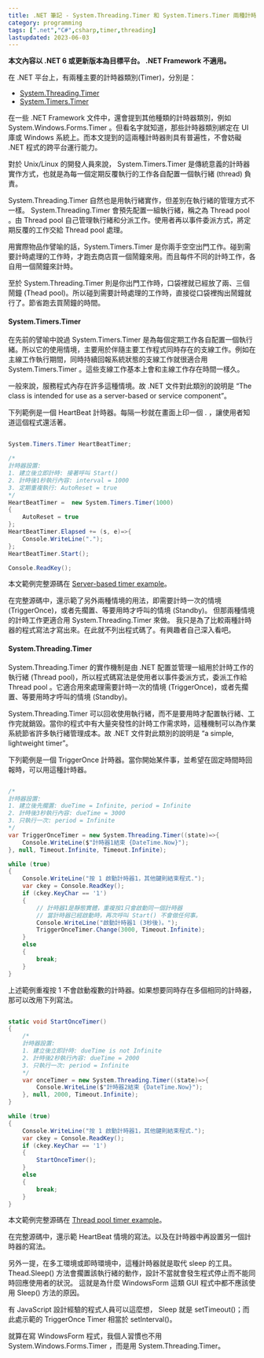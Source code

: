 ```yaml
---
title: .NET 筆記 - System.Threading.Timer 和 System.Timers.Timer 兩種計時器的差異
category: programming
tags: [".net","C#",csharp,timer,threading]
lastupdated: 2023-06-03
---
```


**本文內容以 .NET 6 或更新版本為目標平台。 .NET Framework 不適用。**

在 .NET 平台上，有兩種主要的計時器類別(Timer)，分別是：

* [System.Threading.Timer](https://docs.microsoft.com/en-us/dotnet/api/system.threading.timer)
* [System.Timers.Timer](https://docs.microsoft.com/en-us/dotnet/api/system.timers.timer)

在一些 .NET Framework 文件中，還會提到其他種類的計時器類別，例如 System.Windows.Forms.Timer 。但看名字就知道，那些計時器類別綁定在 UI 庫或 Windows 系統上。而本文提到的這兩種計時器則具有普遍性，不會妨礙 .NET 程式的跨平台運行能力。

<!--more-->

對於 Unix/Linux 的開發人員來說， System.Timers.Timer 是傳統意義的計時器實作方式，也就是為每一個定期反覆執行的工作各自配置一個執行緒 (thread) 負責。

System.Threading.Timer 自然也是用執行緒實作，但差別在執行緒的管理方式不一樣。 System.Threading.Timer 會預先配置一組執行緒，稱之為 Thread pool 。由 Thread pool 自己管理執行緒和分派工作。使用者再以事件委派方式，將定期反覆的工作交給 Thread pool 處理。

用實際物品作譬喻的話，System.Timers.Timer 是你兩手空空出門工作。碰到需要計時處理的工作時，才跑去商店買一個鬧鐘來用。而且每件不同的計時工作，各自用一個鬧鐘來計時。

至於 System.Threading.Timer 則是你出門工作時，口袋裡就已經放了兩、三個鬧鐘 (Thead pool)。所以碰到需要計時處理的工作時，直接從口袋裡掏出鬧鐘就行了。節省跑去買鬧鐘的時間。

#### System.Timers.Timer

在先前的譬喻中說過 System.Timers.Timer 是為每個定期工作各自配置一個執行緒。所以它的使用情境，主要用於伴隨主要工作程式同時存在的支線工作。例如在主線工作執行期間，同時持續回報系統狀態的支線工作就很適合用 System.Timers.Timer 。這些支線工作基本上會和主線工作存在時間一樣久。

一般來說，服務程式內存在許多這種情境。故 .NET 文件對此類別的說明是 <q>The class is intended for use as a server-based or service component</q>。

下列範例是一個 HeartBeat 計時器。每隔一秒就在畫面上印一個 . ，讓使用者知道這個程式還活著。

```csharp

System.Timers.Timer HeartBeatTimer;

/*
計時器設置:
1. 建立後立即計時: 接著呼叫 Start()
2. 計時後1秒執行內容: interval = 1000
3. 定期重複執行: AutoReset = true
*/
HeartBeatTimer =  new System.Timers.Timer(1000)
{
    AutoReset = true
};
HeartBeatTimer.Elapsed += (s, e)=>{
    Console.WriteLine(".");
};
HeartBeatTimer.Start();

Console.ReadKey();

```

本文範例完整源碼在 [Server-based timer example](https://github.com/shirock/rocksources/tree/master/dotnet-core-example/timer/server-based-timer)。

在完整源碼中，還示範了另外兩種情境的用法，即需要計時一次的情境 (TriggerOnce)，或者先擱置、等要用時才呼叫的情境 (Standby)。
但那兩種情境的計時工作更適合用 System.Threading.Timer 來做。
我只是為了比較兩種計時器的程式寫法才寫出來。在此就不列出程式碼了。有興趣者自己深入看吧。

#### System.Threading.Timer

System.Threading.Timer 的實作機制是由 .NET 配置並管理一組用於計時工作的執行緒 (Thread pool)，所以程式碼寫法是使用者以事件委派方式，委派工作給 Thread pool 。它適合用來處理需要計時一次的情境 (TriggerOnce)，或者先擱置、等要用時才呼叫的情境 (Standby)。

System.Threading.Timer 可以回收使用執行緒，而不是要用時才配置執行緒、工作完就銷毀。當你的程式中有大量突發性的計時工作需求時，這種機制可以為作業系統節省許多執行緒管理成本。故 .NET 文件對此類別的說明是 <q>a simple, lightweight timer</q>。

下列範例是一個 TriggerOnce 計時器。當你開始某件事，並希望在固定時間時回報時，可以用這種計時器。

```csharp

/*
計時器設置:
1. 建立後先擱置: dueTime = Infinite, period = Infinite
2. 計時後3秒執行內容: dueTime = 3000
3. 只執行一次: period = Infinite
*/
var TriggerOnceTimer = new System.Threading.Timer((state)=>{
    Console.WriteLine($"計時器1結束 {DateTime.Now}");
}, null, Timeout.Infinite, Timeout.Infinite);

while (true)
{
    Console.WriteLine("按 1 啟動計時器1，其他鍵則結束程式.");
    var ckey = Console.ReadKey();
    if (ckey.KeyChar == '1')
    {
        // 計時器1是靜態實體，重複按1只會啟動同一個計時器
        // 當計時器已經啟動時，再次呼叫 Start() 不會做任何事。
        Console.WriteLine("啟動計時器1 (3秒後)。");
        TriggerOnceTimer.Change(3000, Timeout.Infinite);
    }
    else
    {
        break;
    }
}

```

上述範例重複按 1 不會啟動複數的計時器。如果想要同時存在多個相同的計時器，那可以改用下列寫法。

```csharp

static void StartOnceTimer()
{
    /*
    計時器設置:
    1. 建立後立即計時: dueTime is not Infinite
    2. 計時後2秒執行內容: dueTime = 2000
    3. 只執行一次: period = Infinite
    */
    var onceTimer = new System.Threading.Timer((state)=>{
        Console.WriteLine($"計時器2結束 {DateTime.Now}");
    }, null, 2000, Timeout.Infinite);
}

while (true)
{
    Console.WriteLine("按 1 啟動計時器1，其他鍵則結束程式.");
    var ckey = Console.ReadKey();
    if (ckey.KeyChar == '1')
    {
        StartOnceTimer();
    }
    else
    {
        break;
    }
}

```

本文範例完整源碼在 [Thread pool timer example](https://github.com/shirock/rocksources/tree/master/dotnet-core-example/timer/threading-timer)。

在完整源碼中，還示範 HeartBeat 情境的寫法。以及在計時器中再設置另一個計時器的寫法。

另外一提，在多工環境或即時環境中，這種計時器就是取代 sleep 的工具。
Thead.Sleep() 方法會擱置該執行緒的動作，設計不當就會發生程式停止而不能同時回應使用者的狀況。
這就是為什麼 WindowsForm 這類 GUI 程式中都不應該使用 Sleep() 方法的原因。

有 JavaScript 設計經驗的程式人員可以這麼想， Sleep 就是 setTimeout()；而此處示範的 TriggerOnce Timer 相當於 setInterval()。

就算在寫 WindowsForm 程式，我個人習慣也不用 System.Windows.Forms.Timer ，而是用 System.Threading.Timer。
